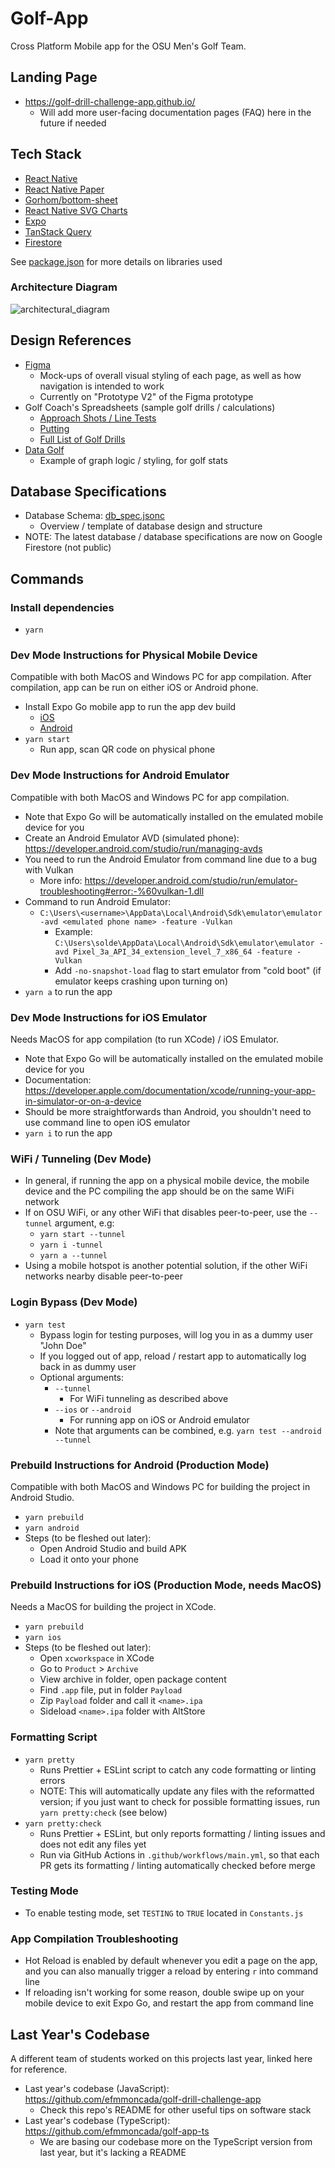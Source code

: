 # Golf-App

Cross Platform Mobile app for the OSU Men's Golf Team.

## Landing Page

- https://golf-drill-challenge-app.github.io/
  - Will add more user-facing documentation pages (FAQ) here in the future if needed

## Tech Stack

- [React Native](https://reactnative.dev/)
- [React Native Paper](https://reactnativepaper.com/)
- [Gorhom/bottom-sheet](https://ui.gorhom.dev/components/bottom-sheet/)
- [React Native SVG Charts](https://www.npmjs.com/package/react-native-svg-charts)
- [Expo](https://expo.dev/)
- [TanStack Query](https://tanstack.com/query/latest/docs/framework/react/overview)
- [Firestore](https://firebase.google.com/docs/firestore)

See [package.json](package.json) for more details on libraries used

### Architecture Diagram

![architectural_diagram](https://i.ibb.co/YQwJyPf/golf-drill-architecture-drawio-4.png)

## Design References

- [Figma](https://www.figma.com/file/8fP7vgmQ9kNhYeyFIS5guP/OSU-Golf-App-Prototype?type=design&node-id=1840%3A1676&mode=design&t=vQ8CIjrhrU7uoO9z-1)
  - Mock-ups of overall visual styling of each page, as well as how navigation is intended to work
  - Currently on "Prototype V2" of the Figma prototype
- Golf Coach's Spreadsheets (sample golf drills / calculations)
  - [Approach Shots / Line Tests](https://docs.google.com/spreadsheets/d/1ZufXjRCTzbIqJln_fJ5NDvNo0ahHIM-bkv9ZB8a6Drw/edit#gid=259638677)
  - [Putting](https://docs.google.com/spreadsheets/d/12gnHaMyzP0eGAi3MGVBYaG5obCJ0xri9d0RiqiWKfuA/edit#gid=865463318)
  - [Full List of Golf Drills](https://docs.google.com/spreadsheets/d/1wzSL7WhsdgXudPROZLy6gyYUY910k_wEY-bWuKE_brk/edit#gid=0)
- [Data Golf](https://datagolf.com/player-profiles?dg_id=18841)
  - Example of graph logic / styling, for golf stats

## Database Specifications

- Database Schema: [db_spec.jsonc](db_spec.jsonc)
  - Overview / template of database design and structure
- NOTE: The latest database / database specifications are now on Google Firestore (not public)

## Commands

### Install dependencies

- `yarn`

### Dev Mode Instructions for Physical Mobile Device

Compatible with both MacOS and Windows PC for app compilation. After compilation, app can be run on either iOS or Android phone.

- Install Expo Go mobile app to run the app dev build
  - [iOS](https://apps.apple.com/us/app/expo-go/id982107779)
  - [Android](https://play.google.com/store/apps/details?id=host.exp.exponent&hl=en_US&gl=US)
- `yarn start`
  - Run app, scan QR code on physical phone

### Dev Mode Instructions for Android Emulator

Compatible with both MacOS and Windows PC for app compilation.

- Note that Expo Go will be automatically installed on the emulated mobile device for you
- Create an Android Emulator AVD (simulated phone): https://developer.android.com/studio/run/managing-avds
- You need to run the Android Emulator from command line due to a bug with Vulkan
  - More info: https://developer.android.com/studio/run/emulator-troubleshooting#error:-%60vulkan-1.dll
- Command to run Android Emulator:
  - `C:\Users\<username>\AppData\Local\Android\Sdk\emulator\emulator -avd <emulated phone name> -feature -Vulkan`
    - Example: `C:\Users\solde\AppData\Local\Android\Sdk\emulator\emulator -avd Pixel_3a_API_34_extension_level_7_x86_64 -feature -Vulkan`
    - Add `-no-snapshot-load` flag to start emulator from "cold boot" (if emulator keeps crashing upon turning on)
- `yarn a` to run the app

### Dev Mode Instructions for iOS Emulator

Needs MacOS for app compilation (to run XCode) / iOS Emulator.

- Note that Expo Go will be automatically installed on the emulated mobile device for you
- Documentation: https://developer.apple.com/documentation/xcode/running-your-app-in-simulator-or-on-a-device
- Should be more straightforwards than Android, you shouldn't need to use command line to open iOS emulator
- `yarn i` to run the app

### WiFi / Tunneling (Dev Mode)

- In general, if running the app on a physical mobile device, the mobile device and the PC compiling the app should be on the same WiFi network
- If on OSU WiFi, or any other WiFi that disables peer-to-peer, use the `--tunnel` argument, e.g:
  - `yarn start --tunnel`
  - `yarn i -tunnel`
  - `yarn a --tunnel`
- Using a mobile hotspot is another potential solution, if the other WiFi networks nearby disable peer-to-peer

### Login Bypass (Dev Mode)

- `yarn test`
  - Bypass login for testing purposes, will log you in as a dummy user "John Doe"
  - If you logged out of app, reload / restart app to automatically log back in as dummy user
  - Optional arguments:
    - `--tunnel`
      - For WiFi tunneling as described above
    - `--ios` or `--android`
      - For running app on iOS or Android emulator
    - Note that arguments can be combined, e.g. `yarn test --android --tunnel`

### Prebuild Instructions for Android (Production Mode)

Compatible with both MacOS and Windows PC for building the project in Android Studio.

- `yarn prebuild`
- `yarn android`
- Steps (to be fleshed out later):
  - Open Android Studio and build APK
  - Load it onto your phone

### Prebuild Instructions for iOS (Production Mode, needs MacOS)

Needs a MacOS for building the project in XCode.

- `yarn prebuild`
- `yarn ios`
- Steps (to be fleshed out later):
  - Open `xcworkspace` in XCode
  - Go to `Product` > `Archive`
  - View archive in folder, open package content
  - Find `.app` file, put in folder `Payload`
  - Zip `Payload` folder and call it `<name>.ipa`
  - Sideload `<name>.ipa` folder with AltStore

### Formatting Script

- `yarn pretty`
  - Runs Prettier + ESLint script to catch any code formatting or linting errors
  - NOTE: This will automatically update any files with the reformatted version; if you just want to check for possible formatting issues, run `yarn pretty:check` (see below)
- `yarn pretty:check`
  - Runs Prettier + ESLint, but only reports formatting / linting issues and does not edit any files yet
  - Run via GitHub Actions in `.github/workflows/main.yml`, so that each PR gets its formatting / linting automatically checked before merge

### Testing Mode

- To enable testing mode, set `TESTING` to `TRUE` located in `Constants.js`

### App Compilation Troubleshooting

- Hot Reload is enabled by default whenever you edit a page on the app, and you can also manually trigger a reload by entering `r` into command line
- If reloading isn't working for some reason, double swipe up on your mobile device to exit Expo Go, and restart the app from command line

## Last Year's Codebase

A different team of students worked on this projects last year, linked here for reference.

- Last year's codebase (JavaScript): https://github.com/efmmoncada/golf-drill-challenge-app
  - Check this repo's README for other useful tips on software stack
- Last year's codebase (TypeScript): https://github.com/efmmoncada/golf-app-ts
  - We are basing our codebase more on the TypeScript version from last year, but it's lacking a README
